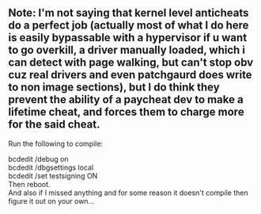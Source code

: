 Note: I'm not saying that kernel level anticheats do a perfect job (actually most of what I do here is easily bypassable with a hypervisor if u want to go overkill, a driver manually loaded, which i can detect with page walking, but can't stop obv cuz real drivers and even patchgaurd does write to non image sections), but I do think they prevent the ability of a paycheat dev to make a lifetime cheat, and forces them to charge more for the said cheat. 
---------------------------------------------------------------------------------------------------------------
Run the following to compile: 

bcdedit /debug on  
bcdedit /dbgsettings local  
bcdedit /set testsigning ON  
Then reboot.  
And also if I missed anything and for some reason it doesn't compile then figure it out on your own...
